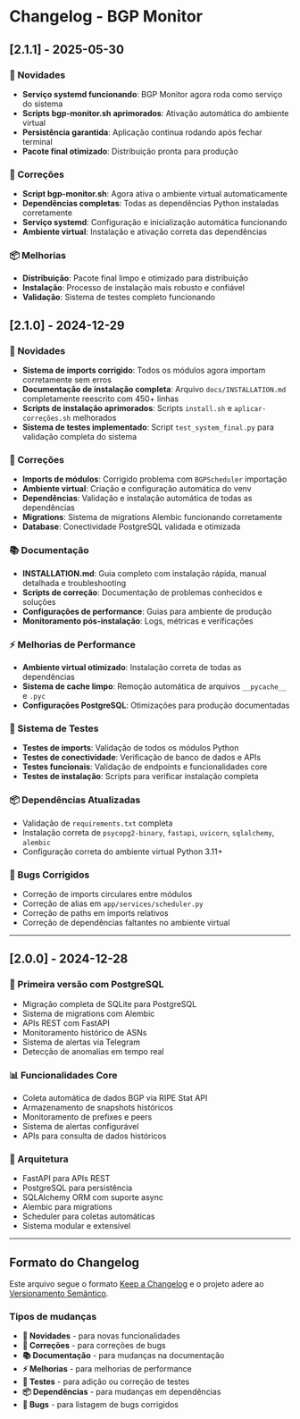 # Changelog - BGP Monitor

## [2.1.1] - 2025-05-30

### 🚀 Novidades
- **Serviço systemd funcionando**: BGP Monitor agora roda como serviço do sistema
- **Scripts bgp-monitor.sh aprimorados**: Ativação automática do ambiente virtual
- **Persistência garantida**: Aplicação continua rodando após fechar terminal
- **Pacote final otimizado**: Distribuição pronta para produção

### 🔧 Correções
- **Script bgp-monitor.sh**: Agora ativa o ambiente virtual automaticamente
- **Dependências completas**: Todas as dependências Python instaladas corretamente
- **Serviço systemd**: Configuração e inicialização automática funcionando
- **Ambiente virtual**: Instalação e ativação correta das dependências

### 📦 Melhorias
- **Distribuição**: Pacote final limpo e otimizado para distribuição
- **Instalação**: Processo de instalação mais robusto e confiável
- **Validação**: Sistema de testes completo funcionando

## [2.1.0] - 2024-12-29

### 🚀 Novidades
- **Sistema de imports corrigido**: Todos os módulos agora importam corretamente sem erros
- **Documentação de instalação completa**: Arquivo `docs/INSTALLATION.md` completamente reescrito com 450+ linhas
- **Scripts de instalação aprimorados**: Scripts `install.sh` e `aplicar-correções.sh` melhorados
- **Sistema de testes implementado**: Script `test_system_final.py` para validação completa do sistema

### 🔧 Correções
- **Imports de módulos**: Corrigido problema com `BGPScheduler` importação
- **Ambiente virtual**: Criação e configuração automática do venv
- **Dependências**: Validação e instalação automática de todas as dependências
- **Migrations**: Sistema de migrations Alembic funcionando corretamente
- **Database**: Conectividade PostgreSQL validada e otimizada

### 📚 Documentação
- **INSTALLATION.md**: Guia completo com instalação rápida, manual detalhada e troubleshooting
- **Scripts de correção**: Documentação de problemas conhecidos e soluções
- **Configurações de performance**: Guias para ambiente de produção
- **Monitoramento pós-instalação**: Logs, métricas e verificações

### ⚡ Melhorias de Performance
- **Ambiente virtual otimizado**: Instalação correta de todas as dependências
- **Sistema de cache limpo**: Remoção automática de arquivos `__pycache__` e `.pyc`
- **Configurações PostgreSQL**: Otimizações para produção documentadas

### 🧪 Sistema de Testes
- **Testes de imports**: Validação de todos os módulos Python
- **Testes de conectividade**: Verificação de banco de dados e APIs
- **Testes funcionais**: Validação de endpoints e funcionalidades core
- **Testes de instalação**: Scripts para verificar instalação completa

### 📦 Dependências Atualizadas
- Validação de `requirements.txt` completa
- Instalação correta de `psycopg2-binary`, `fastapi`, `uvicorn`, `sqlalchemy`, `alembic`
- Configuração correta do ambiente virtual Python 3.11+

### 🐛 Bugs Corrigidos
- Correção de imports circulares entre módulos
- Correção de alias em `app/services/scheduler.py`
- Correção de paths em imports relativos
- Correção de dependências faltantes no ambiente virtual

---

## [2.0.0] - 2024-12-28

### 🚀 Primeira versão com PostgreSQL
- Migração completa de SQLite para PostgreSQL
- Sistema de migrations com Alembic
- APIs REST com FastAPI
- Monitoramento histórico de ASNs
- Sistema de alertas via Telegram
- Detecção de anomalias em tempo real

### 📊 Funcionalidades Core
- Coleta automática de dados BGP via RIPE Stat API
- Armazenamento de snapshots históricos
- Monitoramento de prefixes e peers
- Sistema de alertas configurável
- APIs para consulta de dados históricos

### 🔧 Arquitetura
- FastAPI para APIs REST
- PostgreSQL para persistência
- SQLAlchemy ORM com suporte async
- Alembic para migrations
- Scheduler para coletas automáticas
- Sistema modular e extensível

---

## Formato do Changelog

Este arquivo segue o formato [Keep a Changelog](https://keepachangelog.com/pt-BR/1.0.0/)
e o projeto adere ao [Versionamento Semântico](https://semver.org/lang/pt-BR/).

### Tipos de mudanças
- **🚀 Novidades** - para novas funcionalidades
- **🔧 Correções** - para correções de bugs
- **📚 Documentação** - para mudanças na documentação
- **⚡ Melhorias** - para melhorias de performance
- **🧪 Testes** - para adição ou correção de testes
- **📦 Dependências** - para mudanças em dependências
- **🐛 Bugs** - para listagem de bugs corrigidos
